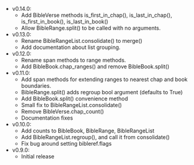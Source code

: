 - v0.14.0:
  - Add BibleVerse methods is_first_in_chap(), is_last_in_chap(), is_first_in_book(), is_last_in_book()
  - Allow BibleRange.split() to be called with no arguments.
- v0.13.0:
  - Rename BibleRangeList.consolidate() to merge()
  - Add documentation about list grouping.
- v0.12.0:
  - Rename span methods to range methods.
  - Add BibleBook.chap_ranges() and remove BibleBook.split()
- v0.11.0:
  - Add span methods for extending ranges to nearest chap and book boundaries.
  - BibleRange.split() adds regroup bool argument (defaults to True)
  - Add BibleBook.split() convenience method
  - Small fix to BibleRangeList.consolidate()
  - Remove BibleVerse.chap_count()
  - Documentation fixes
- v0.10.0:
  - Add counts to BibleBook, BibleRange, BibleRangeList
  - Add BibleRangeList.regroup(), and call it from consolidate()
  - Fix bug around setting bibleref.flags  
- v0.9.0:
  - Initial release